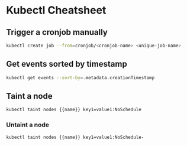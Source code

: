 # Kubectl Cheatsheet

## Trigger a cronjob manually

```sh
kubectl create job --from=cronjob/<cronjob-name> <unique-job-name>
```

## Get events sorted by timestamp

```sh
kubectl get events --sort-by=.metadata.creationTimestamp
```

## Taint a node


```sh
kubectl taint nodes {{name}} key1=value1:NoSchedule
```

### Untaint a node

```sh
kubectl taint nodes {{name}} key1=value1:NoSchedule-
```